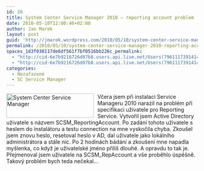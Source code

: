 ```yaml
---
id: 20
title: System Center Service Manager 2010 – reporting account problem
date: 2010-05-10T12:00:46+02:00
author: Jan Marek
layout: post
guid: 'http://jmarek.wordpress.com/2010/05/10/system-center-service-manager-2010-%e2%80%93-reporting-account-problem'
permalink: /2010/05/10/system-center-service-manager-2010-reporting-account-problem/
spaces_1d3f038117de6df561f7bf0516bb226c_permalink:
  - "http://cid-6e7b9216726d07b8.users.api.live.net/Users(7961117391414167480)/Blogs('6E7B9216726D07B8!242')/Entries('6E7B9216726D07B8!291')?authkey=EpZNAU0huAk%24"
  - "http://cid-6e7b9216726d07b8.users.api.live.net/Users(7961117391414167480)/Blogs('6E7B9216726D07B8!242')/Entries('6E7B9216726D07B8!291')?authkey=EpZNAU0huAk%24"
categories:
  - Nezařazené
  - SC Service Manager
---
```

<div id="msgcns!6E7B9216726D07B8!291" class="bvMsg">
  <p>
    <img style="display:inline;margin:0 10px 0 0;" alt="System Center Service Manager" align="left" src="http://i.microsoft.com/global/systemcenter/en/us/PublishingImages/SysCnt-ServiceMgr.png" width="230" height="64" />
  </p>
  
  <p>
    Včera jsem při instalaci Service Manageru 2010 narazil na problém při specifikaci uživatele pro Reporting Service. Vytvořil jsem Active Directory uživatele s názvem SCSM_ReportingAccount. Po zadání tohoto uživatele s heslem do instalátoru a testu connection na mne vyskočila chyba. Zkoušel jsem znovu heslo, resetoval heslo v AD, dal uživatele jako lokálního administrátora a stále nic. Po 2 hodinách bádání a zkoušení mne napadla myšlenka, co když je uživatelské jméno příliš dlouhé. A opravdu to tak je. Přejmenoval jsem uživatele na SCSM_RepAccount a vše proběhlo úspěšně. Takový problém bych teda nečekal…
  </p>
</div>

